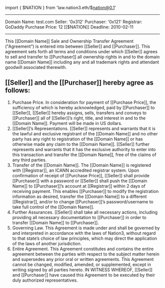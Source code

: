 import { $NATION } from 'law.nation3.eth/$nation@0.1'

---

Domain Name: test.com
Seller: '0x312'
Purchaser: '0x121'
Registrar: GoDaddy
Purchase Price: 12 [[$NATION]]
Deadline: 2010-02-11

---

This [[Domain Name]] Sale and Ownership Transfer Agreement ("Agreement”) is entered into between [[Seller]] and [[Purchaser]]. This agreement sets forth all terms and conditions under which [[Seller]] agrees to sell and transfer to [[Purchaser]] all ownership rights in and to the domain name [[Domain Name]] including any and all trademark rights and attendant goodwill associated therewith.

## [[Seller]] and the [[Purchaser]] hereby agree as follows:

1. Purchase Price. In consideration for payment of [[Purchase Price]], the sufficiency of which is hereby acknowledged, paid by [[Purchaser]] to [[Seller]], [[Seller]] hereby assigns, sells, transfers and conveys to [[Purchaser]] all of [[Seller]]’s right, title, and interest in and to the [[Domain Name]]. Payment will be made in US dollars.
2. [[Seller]]’s Representations. [[Seller]] represents and warrants that it is the lawful and exclusive registrant of the [[Domain Name]] and no other party has any right to registration of the [[Domain Name]] or has otherwise made any claim to the [[Domain Name]]. [[Seller]] further represents and warrants that it has the exclusive authority to enter into this transaction and transfer the [[Domain Name]], free of the claims of any third parties.
3. Transfer of the [[Domain Name]]. The [[Domain Name]] is registered with [[Registrar]], an ICANN accredited registrar system. Upon confirmation of receipt of [[Purchase Price]], [[Seller]] shall provide [[Purchaser]] with a password or [[Seller]] shall push the [[Domain Name]] to [[Purchaser]]’s account at [[Registrar]] within 2 days of receiving payment. This enables [[Purchaser]] to modify the registration information as desired, transfer the [[Domain Name]] to a different [[Registrar]], and/or to change [[Purchaser]]’s password/username to take full control of the [[Domain Name]].
4. Further Assurances. [[Seller]] shall take all necessary actions, including providing all necessary documentation to [[Purchaser]] in order to transfer [[Domain Name]] to [[Purchaser]].
5. Governing Law. This Agreement is made under and shall be governed by and interpreted in accordance with the laws of Nation3, without regard to that state’s choice of law principles, which may direct the application of the laws of another jurisdiction.
6. Entire Agreement. This Agreement constitutes and contains the entire agreement between the parties with respect to the subject matter herein and supersedes any prior oral or written agreements. This Agreement cannot be changed, modified, amended, or supplemented, except in writing signed by all parties hereto.
   IN WITNESS WHEREOF, [[Seller]] and [[Purchaser]] have caused this Agreement to be executed by their duly authorized representatives.
